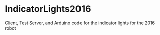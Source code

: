 # IndicatorLights2016
Client, Test Server, and Arduino code for the indicator lights for the 2016 robot
